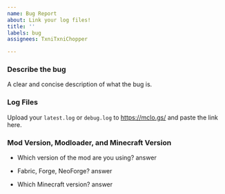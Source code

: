 ```yaml
---
name: Bug Report
about: Link your log files!
title: ''
labels: bug
assignees: TxniTxniChopper

---
```


### Describe the bug
A clear and concise description of what the bug is.

### Log Files
Upload your `latest.log` or `debug.log` to https://mclo.gs/ and paste the link here.

### Mod Version, Modloader, and Minecraft Version
- Which version of the mod are you using?
answer

- Fabric, Forge, NeoForge?
answer

- Which Minecraft version?
answer
